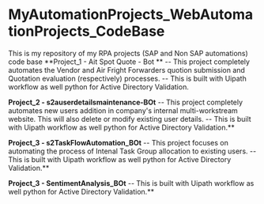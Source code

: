 # MyAutomationProjects_WebAutomationProjects_CodeBase
This is my repository of my RPA projects (SAP and Non SAP automations) code base 
**Project_1 - Ait Spot Quote - Bot **
 -- This project completely automates the Vendor and Air Fright Forwarders quotion submission and Quotation evaluation (respectively) processes.
 -- This is built with Uipath workflow as well python for Active Directory Validation.
 
 **Project_2 - s2auserdetailsmaintenance-BOt**
 -- This project completely automates new users addition in company's internal multi-workstream website. This will also delete or modify existing user details.
 -- This is built with Uipath workflow as well python for Active Directory Validation.**
 
  **Project_3 - s2TaskFlowAutomation_BOt**
 -- This project focuses on automating the process of Intenal Task Group allocation to existing users.
 -- This is built with Uipath workflow as well python for Active Directory Validation.**
 
   **Project_3 - SentimentAnalysis_BOt**
 -- This is built with Uipath workflow as well python for Active Directory Validation.**
 
 
